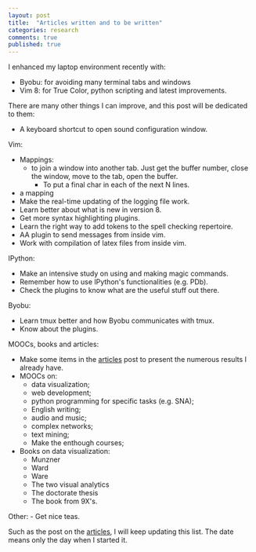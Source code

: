 ```yaml
---
layout: post
title:  "Articles written and to be written"
categories: research
comments: true
published: true
---
```


I enhanced my laptop environment recently with:
* Byobu: for avoiding many terminal tabs and windows
* Vim 8: for True Color, python scripting and latest improvements.

There are many other things I can improve, and this post will
be dedicated to them:
* A keyboard shortcut to open sound configuration window.

Vim:
* Mappings:
  - to join a window into another tab.
		Just get the buffer number, close the window,
		move to the tab, open the buffer.
	- To put a final char in each of the next N lines.
* a mapping 
* Make the real-time updating of the logging file work.
* Learn better about what is new in version 8.
* Get more syntax highlighting plugins.
* Learn the right way to add tokens to the spell checking repertoire.
* AA plugin to send messages from inside vim.
* Work with compilation of latex files from inside vim.

IPython:
* Make an intensive study on using and making magic commands.
* Remember how to use IPython's functionalities (e.g. PDb).
* Check the plugins to know what are the useful stuff out there.

Byobu:
* Learn tmux better and how Byobu communicates with tmux.
* Know about the plugins.

MOOCs, books and articles:
* Make some items in the [articles] post to present the numerous
results I already have.
* MOOCs on:
	- data visualization;
	- web development;
	- python programming for specific tasks (e.g. SNA);
	- English writing;
	- audio and music;
	- complex networks;
	- text mining;
	- Make the enthough courses;
* Books on data visualization:
	- Munzner
	- Ward
	- Ware
	- The two visual analytics
	- The doctorate thesis
	- The book from 9X's.

Other:
	- Get nice teas.

Such as the post on the [articles], I will keep updating this list.
The date means only the day when I started it.

[articles]: http://ttm.github.io/research/2017/09/11/list-of-articles.html

